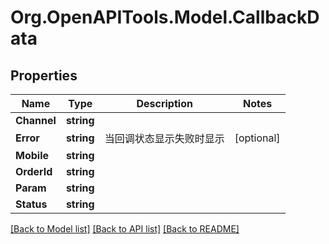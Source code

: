 
# Org.OpenAPITools.Model.CallbackData

## Properties

Name | Type | Description | Notes
------------ | ------------- | ------------- | -------------
**Channel** | **string** |  | 
**Error** | **string** | 当回调状态显示失败时显示 | [optional] 
**Mobile** | **string** |  | 
**OrderId** | **string** |  | 
**Param** | **string** |  | 
**Status** | **string** |  | 

[[Back to Model list]](../README.md#documentation-for-models)
[[Back to API list]](../README.md#documentation-for-api-endpoints)
[[Back to README]](../README.md)


